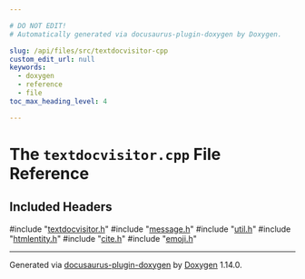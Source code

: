 ```yaml
---

# DO NOT EDIT!
# Automatically generated via docusaurus-plugin-doxygen by Doxygen.

slug: /api/files/src/textdocvisitor-cpp
custom_edit_url: null
keywords:
  - doxygen
  - reference
  - file
toc_max_heading_level: 4

---
```


<div class="doxyPage">

# The `textdocvisitor.cpp` File Reference



## Included Headers

<div class="doxyIncludesList">#include "<a href="/web-doxygen/docs/api/files/src/textdocvisitor-h">textdocvisitor.h</a>"
#include "<a href="/web-doxygen/docs/api/files/src/message-h">message.h</a>"
#include "<a href="/web-doxygen/docs/api/files/src/util-h">util.h</a>"
#include "<a href="/web-doxygen/docs/api/files/src/htmlentity-h">htmlentity.h</a>"
#include "<a href="/web-doxygen/docs/api/files/src/cite-h">cite.h</a>"
#include "<a href="/web-doxygen/docs/api/files/src/emoji-h">emoji.h</a>"
</div>


<hr/>

<p class="doxyGeneratedBy">Generated via <a href="https://github.com/xpack/docusaurus-plugin-doxygen">docusaurus-plugin-doxygen</a> by <a href="https://www.doxygen.nl">Doxygen</a> 1.14.0.</p>

</div>
